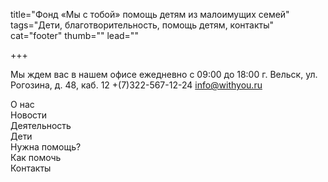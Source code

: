 title="Фонд «Мы с тобой» помощь детям из малоимущих семей"
tags="Дети, благотворительность, помощь детям, контакты"
cat="footer"
thumb=""
lead=""

+++

Мы ждем вас в нашем офисе ежедневно с 09:00 до 18:00 
г. Вельск, ул. Рогозина, д. 48, каб. 12
+(7)322-567-12-24
info@withyou.ru

О нас  
Новости  
Деятельность  
Дети  
Нужна помощь?  
Как помочь  
Контакты  
